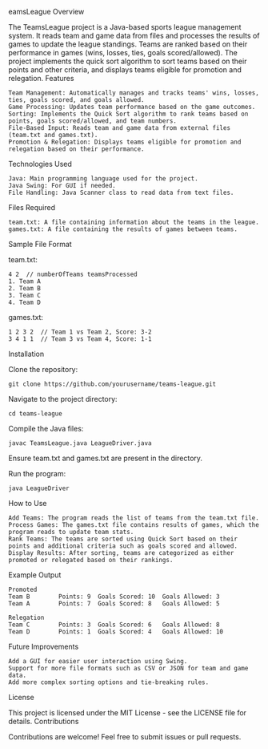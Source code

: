 eamsLeague
Overview

The TeamsLeague project is a Java-based sports league management system. It reads team and game data from files and processes the results of games to update the league standings. Teams are ranked based on their performance in games (wins, losses, ties, goals scored/allowed). The project implements the quick sort algorithm to sort teams based on their points and other criteria, and displays teams eligible for promotion and relegation.
Features

    Team Management: Automatically manages and tracks teams' wins, losses, ties, goals scored, and goals allowed.
    Game Processing: Updates team performance based on the game outcomes.
    Sorting: Implements the Quick Sort algorithm to rank teams based on points, goals scored/allowed, and team numbers.
    File-Based Input: Reads team and game data from external files (team.txt and games.txt).
    Promotion & Relegation: Displays teams eligible for promotion and relegation based on their performance.

Technologies Used

    Java: Main programming language used for the project.
    Java Swing: For GUI if needed.
    File Handling: Java Scanner class to read data from text files.

Files Required

    team.txt: A file containing information about the teams in the league.
    games.txt: A file containing the results of games between teams.

Sample File Format

team.txt:

```
4 2  // numberOfTeams teamsProcessed
1. Team A
2. Team B
3. Team C
4. Team D
```
games.txt:
```
1 2 3 2  // Team 1 vs Team 2, Score: 3-2
3 4 1 1  // Team 3 vs Team 4, Score: 1-1
```
Installation

Clone the repository:

 
```
git clone https://github.com/yourusername/teams-league.git
```
Navigate to the project directory:
```
cd teams-league
```
Compile the Java files:
```
javac TeamsLeague.java LeagueDriver.java
```
Ensure team.txt and games.txt are present in the directory.

Run the program:

    java LeagueDriver

How to Use

    Add Teams: The program reads the list of teams from the team.txt file.
    Process Games: The games.txt file contains results of games, which the program reads to update team stats.
    Rank Teams: The teams are sorted using Quick Sort based on their points and additional criteria such as goals scored and allowed.
    Display Results: After sorting, teams are categorized as either promoted or relegated based on their rankings.

Example Output

```
Promoted
Team B        Points: 9  Goals Scored: 10  Goals Allowed: 3
Team A        Points: 7  Goals Scored: 8   Goals Allowed: 5

Relegation
Team C        Points: 3  Goals Scored: 6   Goals Allowed: 8
Team D        Points: 1  Goals Scored: 4   Goals Allowed: 10
```
Future Improvements

    Add a GUI for easier user interaction using Swing.
    Support for more file formats such as CSV or JSON for team and game data.
    Add more complex sorting options and tie-breaking rules.

License

This project is licensed under the MIT License - see the LICENSE file for details.
Contributions

Contributions are welcome! Feel free to submit issues or pull requests.

